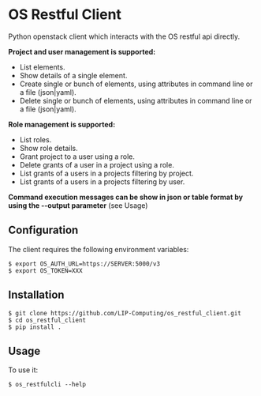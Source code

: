 # OS Restful Client

Python openstack client which interacts with the OS restful api directly.

**Project and user management is supported:** 
 * List elements.
 * Show details of a single element.
 * Create single or bunch of elements, using attributes in command line or a file (json|yaml).
 * Delete single or bunch of elements, using attributes in command line or a file (json|yaml).

**Role management is supported:** 
 * List roles.
 * Show role details.
 * Grant project to a user using a role.
 * Delete grants of a user in a project using a role.
 * List grants of a users in a projects filtering by project.
 * List grants of a users in a projects filtering by user.
 
**Command execution messages can be show in json or table format by using the --output parameter** (see Usage)

## Configuration
The client requires the following environment variables:
    
    $ export OS_AUTH_URL=https://SERVER:5000/v3    
    $ export OS_TOKEN=XXX
    

## Installation
    $ git clone https://github.com/LIP-Computing/os_restful_client.git
    $ cd os_restful_client
    $ pip install .


## Usage


To use it:

    $ os_restfulcli --help


